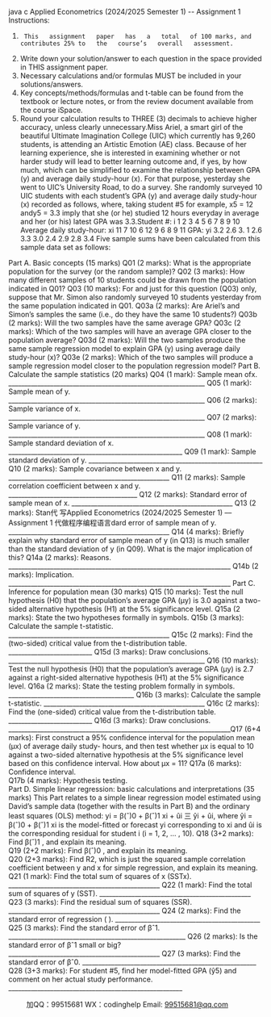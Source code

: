 java c
Applied Econometrics (2024/2025 Semester 1) -- Assignment 1 
Instructions: 
1.      This   assignment   paper   has   a   total   of 100 marks, and   contributes 25% to   the   course’s   overall   assessment.
2.   Write down your solution/answer to each question in the   space provided   in THIS assignment paper.
3.   Necessary calculations and/or formulas MUST be included in your   solutions/answers.
4.   Key   concepts/methods/formulas   and t-table   can   be   found   from   the   textbook   or   lecture   notes,   or   from   the   review   document available from the course   iSpace.
5.   Round your calculation results to THREE (3) decimals to achieve   higher   accuracy,   unless   clearly unnecessary.Miss Ariel, a   smart   girl   of   the beautiful Ultimate   Imagination   College   (UIC) which   currently   has   9,260   students,   is   attending an Artistic Emotion (AE) class. Because of   her learning experience, she is interested in examining whether   or not harder study will lead to better learning outcome and, if   yes, by how much, which can be   simplified to examine   the relationship between   GPA   (y)   and   average   daily   study-hour   (x).   For   that purpose,   yesterday   she   went to   UIC’s   University Road, to do a   survey.   She randomly   surveyed 10 UIC   students   with   each   student’s   GPA   (y)   and   average   daily   study-hour   (x) recorded   as   follows, where, taking   student #5 for   example, x5 = 12 andy5 = 3.3 imply that   she (or   he) studied 12 hours   everyday   in   average   and   her   (or   his)   latest   GPA   was 3.3.Student   #:  i 1 2 3 4 5 6 7 8 9 10 Average daily study-hour:  xi 11 7 10 6 12 9 6 8 9 11 GPA:  yi 3.2 2.6 3. 1 2.6 3.3 3.0 2.4 2.9 2.8 3.4 
Five sample sums have been calculated from this   sample   data   set   as   follows:

Part A. Basic concepts (15 marks) 
Q01 (2 marks): What is the appropriate population for the survey   (or the random   sample)?
Q02 (3 marks): How many different samples of 10   students   could be   drawn   from the population   indicated   in   Q01?
Q03   (10   marks): For and just for this question (Q03) only,   suppose   that   Mr. Simon also   randomly   surveyed   10   students yesterday from the same population indicated in Q01.
Q03a (2 marks): Are Ariel’s and   Simon’s samples the same   (i.e.,   do   they have   the   same   10   students?)
Q03b (2 marks): Will the two samples   have the same   average   GPA?
Q03c (2 marks): Which of   the two samples will have an   average   GPA   closer to the population   average?
Q03d (2   marks):   Will   the   two samples   produce   the same sample   regression   model   to explain GPA (y)   using average   daily study-hour   (x)?
Q03e   (2   marks):   Which   of the   two   samples   will   produce   a   sample   regression   model   closer   to   the   population   regression   model?
Part B. Calculate the sample statistics (20 marks) 
Q04 (1 mark):   Sample   mean   ofx. _____________________________________________________________ 
Q05 (1 mark):   Sample mean of y. _____________________________________________________________ 
Q06 (2 marks):   Sample variance of x. _____________________________________________________________ 
Q07 (2 marks): Sample variance of y. _____________________________________________________________
Q08 (1 mark): Sample standard deviation of x. ______________________________________________________
Q09 (1 mark): Sample standard deviation of y. ______________________________________________________
Q10 (2 marks): Sample covariance between x and y. __________________________________________________
Q11 (2 marks): Sample correlation coefficient between x and y. ________________________________________
Q12 (2 marks): Standard error of sample mean of x. __________________________________________________
Q13 (2 marks): Stan代 写Applied Econometrics (2024/2025 Semester 1) –– Assignment 1
代做程序编程语言dard error of sample mean of y. __________________________________________________
Q14 (4 marks): Briefly explain why standard error of sample mean of y (in Q13) is much smaller than the standard deviation of y (in Q09). What is the major implication of this?
Q14a (2 marks): Reasons. _____________________________________________________________________
Q14b (2 marks): Implication.   _____________________________________________________________________
Part C. Inference for population mean (30 marks) 
Q15   (10   marks):   Test   the   null   hypothesis   (H0)   that   the   population’s   average   GPA   (μy)   is   3.0   against   a two-sided   alternative hypothesis (H1) at the 5%   significance level.
Q15a (2 marks):   State the two hypotheses formally in symbols.
Q15b (3 marks): Calculate the sample t-statistic. __________________________________________________
Q15c (2 marks): Find the (two-sided) critical value from the t-distribution table. __________________________
Q15d (3 marks): Draw conclusions. _____________________________________________________________
Q16 (10 marks): Test the null hypothesis (H0) that the population’s average GPA (μy) is 2.7 against a right-sided alternative hypothesis (H1) at the 5% significance level.
Q16a (2 marks): State the testing problem formally in symbols. _______________________________________
Q16b (3 marks): Calculate the sample t-statistic. __________________________________________________
Q16c (2 marks): Find the (one-sided) critical value from the t-distribution table. __________________________
Q16d (3 marks): Draw conclusions.   _____________________________________________________________________Q17   (6+4   marks):   First   construct   a   95%   confidence   interval   for   the   population   mean   (μx)   of average   daily   study-   hours, and then test whether μx is equal to 10 against   a two-sided   alternative hypothesis   at   the   5%   significance   level   based on this confidence interval. How about μx = 11?
Q17a (6 marks): Confidence interval.    
Q17b (4 marks): Hypothesis testing.    
Part D. Simple linear regression: basic calculations and interpretations (35 marks) 
This Part relates to a   simple   linear regression   model   estimated   using   David’s   sample   data   (together   with   the   results in   Part   B)   and the   ordinary   least   squares   (OLS)   method: yi =    β(ˆ)0       +    β(ˆ)1 xi + ûi 三 ŷi + ûi, where ŷi =    β(ˆ)0       +    β(ˆ)1 xi is the model-fitted or forecast yi corresponding to xi  and ûi is the corresponding residual for student i (i =   1,   2,   …   ,   10).
Q18 (3+2 marks): Find    β(ˆ)1   , and explain its meaning.    
Q19 (2+2 marks): Find    β(ˆ)0    , and explain its meaning.    
Q20   (2+3   marks):   Find R2,   which   is just   the   squared   sample   correlation   coefficient   between y and x for   simple   regression, and explain its meaning.
Q21 (1 mark): Find the total sum of squares of x (SSTx). _______________________________________________ 
Q22 (1 mark): Find the total sum of squares of y (SST). _______________________________________________ 
Q23 (3 marks): Find the residual sum of squares (SSR). _______________________________________________ 
Q24 (2 marks): Find the standard error of regression ( ). _____________________________________________ 
Q25 (3 marks): Find the standard error of βˆ1. _______________________________________________________ 
Q26 (2 marks): Is the standard error of βˆ1 small or big? _______________________________________________
Q27 (3 marks): Find the standard error of βˆ0. ______________________________________________________ 
Q28 (3+3 marks): For student #5, find her model-fitted GPA (ŷ5) and comment on her actual study performance. ______________________________________________________ 




         
加QQ：99515681  WX：codinghelp  Email: 99515681@qq.com
